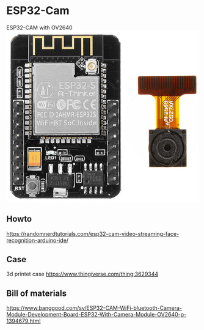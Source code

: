 # ESP32-Cam
ESP32-CAM with OV2640
![esp32 picture](/esp32_cam.png)


## Howto
https://randomnerdtutorials.com/esp32-cam-video-streaming-face-recognition-arduino-ide/

## Case
3d printet case
https://www.thingiverse.com/thing:3629344

## Bill of materials
https://www.banggood.com/sv/ESP32-CAM-WiFi-bluetooth-Camera-Module-Development-Board-ESP32-With-Camera-Module-OV2640-p-1394679.html
